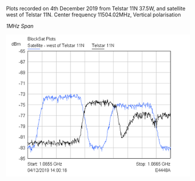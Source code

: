 Plots recorded on 4th December 2019 from Telstar 11N 37.5W, and satellite west of Telstar 11N. Center frequency 11504.02MHz, Vertical polarisation

*1MHz Span*

![1MHz_span](https://github.com/pikefloyd/BlockSat_Plots/blob/master/20191204/1MHz%20Span.png)

